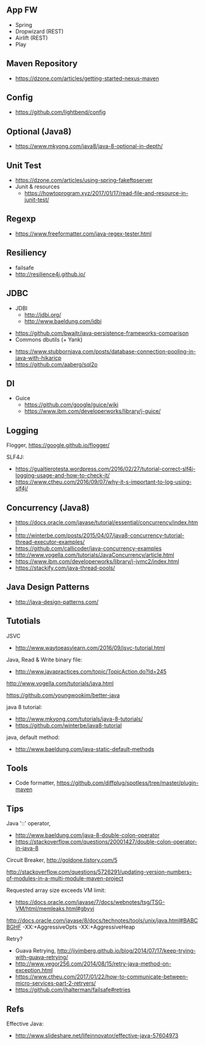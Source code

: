 ## App FW
- Spring
- Dropwizard (REST)
- Airlift (REST)
- Play

## Maven Repository
- https://dzone.com/articles/getting-started-nexus-maven

## Config
* https://github.com/lightbend/config

## Optional (Java8)
* https://www.mkyong.com/java8/java-8-optional-in-depth/

## Unit Test
* https://dzone.com/articles/using-spring-fakeftpserver
* Junit & resources
  * https://howtoprogram.xyz/2017/01/17/read-file-and-resource-in-junit-test/

## Regexp
* https://www.freeformatter.com/java-regex-tester.html

## Resiliency
- failsafe
- http://resilience4j.github.io/

## JDBC
* JDBI
  * http://jdbi.org/
  * http://www.baeldung.com/jdbi
- https://github.com/bwajtr/java-persistence-frameworks-comparison
- Commons dbutils (+ Yank)
* https://www.stubbornjava.com/posts/database-connection-pooling-in-java-with-hikaricp
* https://github.com/aaberg/sql2o

## DI
* Guice
  * https://github.com/google/guice/wiki
  * https://www.ibm.com/developerworks/library/j-guice/

## Logging
Flogger, https://google.github.io/flogger/

SLF4J:
* https://gualtierotesta.wordpress.com/2016/02/27/tutorial-correct-slf4j-logging-usage-and-how-to-check-it/
* https://www.ctheu.com/2016/09/07/why-it-s-important-to-log-using-slf4j/

## Concurrency (Java8)
* https://docs.oracle.com/javase/tutorial/essential/concurrency/index.html
* http://winterbe.com/posts/2015/04/07/java8-concurrency-tutorial-thread-executor-examples/
* https://github.com/callicoder/java-concurrency-examples
* http://www.vogella.com/tutorials/JavaConcurrency/article.html
* https://www.ibm.com/developerworks/library/j-jvmc2/index.html
* https://stackify.com/java-thread-pools/

## Java Design Patterns
* http://java-design-patterns.com/

## Tutotials

JSVC
- http://www.waytoeasylearn.com/2016/09/jsvc-tutorial.html

Java, Read & Write binary file:
* http://www.javapractices.com/topic/TopicAction.do?Id=245

http://www.vogella.com/tutorials/java.html

https://github.com/youngwookim/better-java

java 8 tutorial:
- http://www.mkyong.com/tutorials/java-8-tutorials/
- https://github.com/winterbe/java8-tutorial

java, default method:
- http://www.baeldung.com/java-static-default-methods

## Tools
- Code formatter, https://github.com/diffplug/spotless/tree/master/plugin-maven

## Tips

Java '::' operator, 
- http://www.baeldung.com/java-8-double-colon-operator
- https://stackoverflow.com/questions/20001427/double-colon-operator-in-java-8

Circuit Breaker, http://goldone.tistory.com/5

http://stackoverflow.com/questions/5726291/updating-version-numbers-of-modules-in-a-multi-module-maven-project

Requested array size exceeds VM limit:
- https://docs.oracle.com/javase/7/docs/webnotes/tsg/TSG-VM/html/memleaks.html#gbyvi

http://docs.oracle.com/javase/8/docs/technotes/tools/unix/java.html#BABCBGHF
-XX:+AggressiveOpts
-XX:+AggressiveHeap

Retry? 
- Guava Retrying, http://jivimberg.github.io/blog/2014/07/17/keep-trying-with-guava-retrying/
- http://www.yegor256.com/2014/08/15/retry-java-method-on-exception.html
- https://www.ctheu.com/2017/01/22/how-to-communicate-between-micro-services-part-2-retryers/
- https://github.com/jhalterman/failsafe#retries

## Refs
Effective Java:
* http://www.slideshare.net/lifeinnovator/effective-java-57604973 

